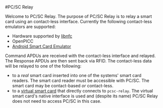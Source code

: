 #PC/SC Relay

Welcome to PC/SC Relay. The purpose of PC/SC Relay is to relay a smart
card using an contact-less interface. Currently the following contact-less
emulators are supported:

- Hardware supported by [libnfc](http://www.libnfc.org/)
- OpenPICC
- [Android Smart Card
  Emulator](http://frankmorgner.github.io/vsmartcard/ACardEmulator/README.html)

Command APDUs are received with the contact-less interface and relayed. The
Response APDUs are then sent back via RFID. The contact-less data will be
relayed to one of the following:

- to a *real* smart card inserted into one of the systems' smart card readers.
  The smart card reader must be accessible with PC/SC. The smart card may be
  contact-based *or* contact-less.
- to a [virtual smart
  card](http://frankmorgner.github.io/vsmartcard/ccid/README.html) that
  directly connects to `pcsc-relay`. The virtual smart card's native interface
  is used and (despite its name) PC/SC Relay does not need to access PC/SC in
  this case.
